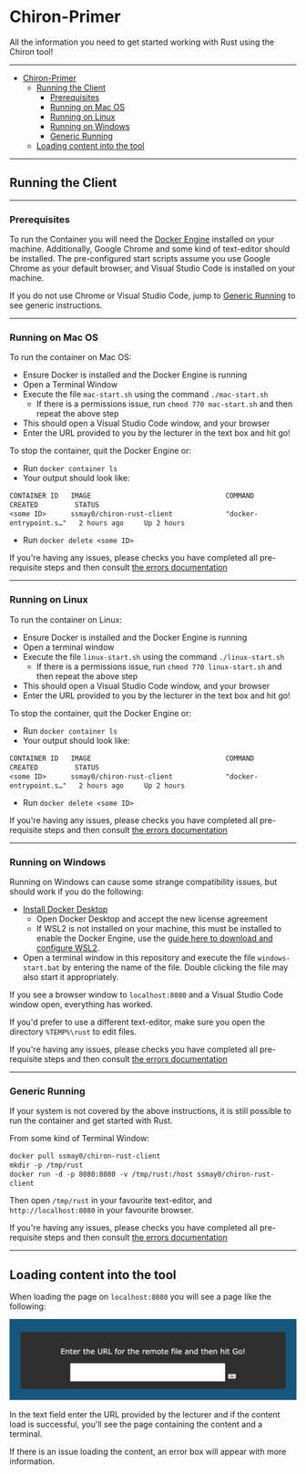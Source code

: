 # Chiron-Primer

All the information you need to get started working with Rust using the Chiron tool!

---

- [Chiron-Primer](#chiron-primer)
  - [Running the Client](#running-the-client)
    - [Prerequisites](#prerequisites)
    - [Running on Mac OS](#running-on-mac-os)
    - [Running on Linux](#running-on-linux)
    - [Running on Windows](#running-on-windows)
    - [Generic Running](#generic-running)
  - [Loading content into the tool](#loading-content-into-the-tool)

---

## Running the Client

---

### Prerequisites

To run the Container you will need the [Docker Engine](https://www.docker.com/get-started/) installed on your machine. Additionally, Google Chrome and some kind of text-editor should be installed. The pre-configured start scripts assume you use Google Chrome as your default browser, and Visual Studio Code is installed on your machine.

If you do not use Chrome or Visual Studio Code, jump to [Generic Running](#generic-running) to see generic instructions.

---

### Running on Mac OS

To run the container on Mac OS:
  - Ensure Docker is installed and the Docker Engine is running
  - Open a Terminal Window
  - Execute the file `mac-start.sh` using the command `./mac-start.sh`
    - If there is a permissions issue, run `chmod 770 mac-start.sh` and then repeat the above step
  - This should open a Visual Studio Code window, and your browser
  - Enter the URL provided to you by the lecturer in the text box and hit go!

To stop the container, quit the Docker Engine or:
  - Run `docker container ls`
  - Your output should look like:

```
CONTAINER ID   IMAGE                                 COMMAND                  CREATED         STATUS
<some ID>      ssmay0/chiron-rust-client             "docker-entrypoint.s…"   2 hours ago     Up 2 hours
```

 - Run `docker delete <some ID>`

If you're having any issues, please checks you have completed all pre-requisite steps and then consult [the errors documentation](ERRORS.md)

---

### Running on Linux

To run the container on Linux:
  - Ensure Docker is installed and the Docker Engine is running
  - Open a terminal window
  - Execute the file `linux-start.sh` using the command `./linux-start.sh`
    - If there is a permissions issue, run `chmod 770 linux-start.sh` and then repeat the above step
  - This should open a Visual Studio Code window, and your browser
  - Enter the URL provided to you by the lecturer in the text box and hit go!

To stop the container, quit the Docker Engine or:
  - Run `docker container ls`
  - Your output should look like:

```
CONTAINER ID   IMAGE                                 COMMAND                  CREATED         STATUS
<some ID>      ssmay0/chiron-rust-client             "docker-entrypoint.s…"   2 hours ago     Up 2 hours
```

 - Run `docker delete <some ID>`

If you're having any issues, please checks you have completed all pre-requisite steps and then consult [the errors documentation](ERRORS.md)

---

### Running on Windows

Running on Windows can cause some strange compatibility issues, but should work if you do the following:
 - [Install Docker Desktop](https://www.docker.com/products/docker-desktop/)
   - Open Docker Desktop and accept the new license agreement
   - If WSL2 is not installed on your machine, this must be installed to enable the Docker Engine, use the [guide here to download and configure WSL2](https://docs.microsoft.com/en-us/windows/wsl/install). 
 - Open a terminal window in this repository and execute the file `windows-start.bat` by entering the name of the file. Double clicking the file may also start it appropriately. 

If you see a browser window to `localhost:8080` and a Visual Studio Code window open, everything has worked.

If you'd prefer to use a different text-editor, make sure you open the directory `%TEMP%\rust` to edit files.

If you're having any issues, please checks you have completed all pre-requisite steps and then consult [the errors documentation](ERRORS.md)

---

### Generic Running

If your system is not covered by the above instructions, it is still possible to run the container and get started with Rust.

From some kind of Terminal Window:

```
docker pull ssmay0/chiron-rust-client
mkdir -p /tmp/rust
docker run -d -p 8080:8080 -v /tmp/rust:/host ssmay0/chiron-rust-client
```

Then open `/tmp/rust` in your favourite text-editor, and `http://localhost:8080` in your favourite browser.

If you're having any issues, please checks you have completed all pre-requisite steps and then consult [the errors documentation](ERRORS.md)

---

## Loading content into the tool

When loading the page on `localhost:8080` you will see a page like the following:

![Upload Page](images/upload.png)

In the text field enter the URL provided by the lecturer and if the content load is successful, you'll see the page containing the content and a terminal. 

If there is an issue loading the content, an error box will appear with more information.